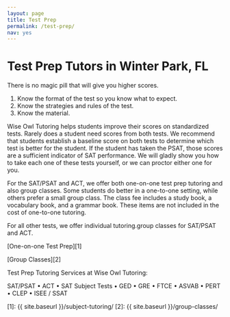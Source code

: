 ```yaml
---
layout: page
title: Test Prep
permalink: /test-prep/
nav: yes
---
```


# Test Prep Tutors in Winter Park, FL

There is no magic pill that will give you higher scores.

1. Know the format of the test so you know what to expect.
2. Know the strategies and rules of the test.
3. Know the material.

Wise Owl Tutoring helps students improve their scores on standardized tests. Rarely does a student need scores from both tests. We recommend that students establish a baseline score on both tests to determine which test is better for the student. If the student has taken the PSAT, those scores are a sufficient indicator of SAT performance. We will gladly show you how to take each one of these tests yourself, or we can proctor either one for you.

For the SAT/PSAT and ACT, we offer both one-on-one test prep tutoring and also group classes. Some students do better in a one-to-one setting, while others prefer a small group class. The class fee includes a study book, a vocabulary book, and a grammar book. These items are not included in the cost of one-to-one tutoring. 

For all other tests, we offer individual tutoring.group classes for SAT/PSAT and ACT.

 [One-on-one Test Prep][1]
 
 [Group Classes][2]

Test Prep Tutoring Services at Wise Owl Tutoring:

SAT/PSAT
•	ACT
•	SAT Subject Tests
•	GED
•	GRE
•	FTCE
•	ASVAB
•	PERT
•	CLEP
•	ISEE / SSAT
    
[1]: {{ site.baseurl }}/subject-tutoring/
[2]: {{ site.baseurl }}/group-classes/